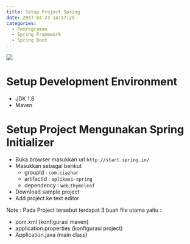 ```yaml
---
title: Setup Project Spring
date: 2017-04-23 14:17:29
categories:
  - Pemrograman
  - Spring Framework
  - Spring Boot
---
```

![](/images/springboot.png)
# Setup Development Environment
- JDK 1.8
- Maven

# Setup Project Mengunakan Spring Initializer
- Buka browser masukkan url `http://start.spring.io/`
- Masukkan sebagai berikut
  - groupId : `com.ciazhar`
  - artifactId : `aplikasi-spring`
  - dependency : `web`,`thymeleaf`
- Download sample project
- Add project ke text editor

Note :
Pada Project tersebut terdapat 3 buah file utama yaitu :
- pom.xml (konfigurasi maven)
- application.properties (konfigurasi project)
- Application.java (main class)
